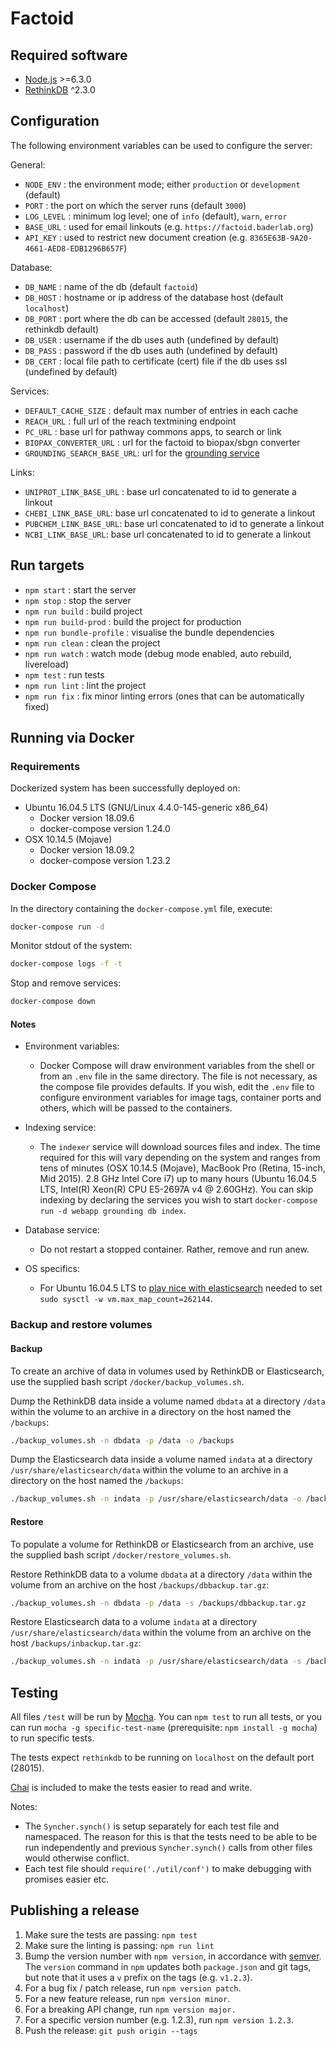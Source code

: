 # Factoid

## Required software

- [Node.js](https://nodejs.org/en/) >=6.3.0
- [RethinkDB](http://rethinkdb.com/) ^2.3.0

## Configuration

The following environment variables can be used to configure the server:

General:

- `NODE_ENV` : the environment mode; either `production` or `development` (default)
- `PORT` : the port on which the server runs (default `3000`)
- `LOG_LEVEL` : minimum log level; one of `info` (default), `warn`, `error`
- `BASE_URL` : used for email linkouts (e.g. `https://factoid.baderlab.org`)
- `API_KEY` : used to restrict new document creation (e.g. `8365E63B-9A20-4661-AED8-EDB1296B657F`)

Database:

- `DB_NAME` : name of the db (default `factoid`)
- `DB_HOST` : hostname or ip address of the database host (default `localhost`)
- `DB_PORT` : port where the db can be accessed (default `28015`, the rethinkdb default)
- `DB_USER` : username if the db uses auth (undefined by default)
- `DB_PASS` : password if the db uses auth (undefined by default)
- `DB_CERT` : local file path to certificate (cert) file if the db uses ssl (undefined by default)

Services:

- `DEFAULT_CACHE_SIZE` : default max number of entries in each cache
- `REACH_URL` : full url of the reach textmining endpoint
- `PC_URL` : base url for pathway commons apps, to search or link
- `BIOPAX_CONVERTER_URL` : url for the factoid to biopax/sbgn converter
- `GROUNDING_SEARCH_BASE_URL`: url for the [grounding service](https://github.com/PathwayCommons/grounding-search)

Links:

- `UNIPROT_LINK_BASE_URL` : base url concatenated to id to generate a linkout
- `CHEBI_LINK_BASE_URL`: base url concatenated to id to generate a linkout
- `PUBCHEM_LINK_BASE_URL`: base url concatenated to id to generate a linkout
- `NCBI_LINK_BASE_URL`: base url concatenated to id to generate a linkout

## Run targets

- `npm start` : start the server
- `npm stop` : stop the server
- `npm run build` : build project
- `npm run build-prod` : build the project for production
- `npm run bundle-profile` : visualise the bundle dependencies
- `npm run clean` : clean the project
- `npm run watch` : watch mode (debug mode enabled, auto rebuild, livereload)
- `npm test` : run tests
- `npm run lint` : lint the project
- `npm run fix` : fix minor linting errors (ones that can be automatically fixed)

## Running via Docker

### Requirements

Dockerized system has been successfully deployed on:
  - Ubuntu 16.04.5 LTS (GNU/Linux 4.4.0-145-generic x86_64)
    - Docker version 18.09.6
    - docker-compose version 1.24.0
  - OSX 10.14.5 (Mojave)
    - Docker version 18.09.2
    - docker-compose version 1.23.2

### Docker Compose

In the directory containing the `docker-compose.yml` file, execute:

```sh
docker-compose run -d
```

Monitor stdout of the system:

```sh
docker-compose logs -f -t
```

Stop and remove services:
```sh
docker-compose down
```

#### Notes

- Environment variables:
  - Docker Compose will draw environment variables from the shell or from an `.env` file in the same directory. The file is not necessary, as the compose file provides defaults.  If you wish, edit the `.env` file to configure environment variables for image tags, container ports and others, which will be passed to the containers.

- Indexing service:
  - The `indexer` service will download sources files and index. The time required for this will vary depending on the system and ranges from tens of minutes (OSX 10.14.5 (Mojave), MacBook Pro (Retina, 15-inch, Mid 2015). 2.8 GHz Intel Core i7) up to many hours (Ubuntu 16.04.5 LTS, Intel(R) Xeon(R) CPU E5-2697A v4 @ 2.60GHz). You can skip indexing by declaring the services you wish to start `docker-compose run -d webapp grounding db index`.

- Database service:
  - Do not restart a stopped container. Rather, remove and run anew.

- OS specifics:
  - For Ubuntu 16.04.5 LTS to [play nice with elasticsearch](https://github.com/docker-library/elasticsearch/issues/111#issuecomment-268511769) needed to set `sudo sysctl -w vm.max_map_count=262144`.

### Backup and restore volumes

#### Backup

To create an archive of data in volumes used by RethinkDB or Elasticsearch, use the supplied bash script `/docker/backup_volumes.sh`.

Dump the RethinkDB data inside a volume named `dbdata` at a directory `/data` within the volume to an archive in a directory on the host named the `/backups`:

```sh
./backup_volumes.sh -n dbdata -p /data -o /backups
```

Dump the Elasticsearch data inside a volume named `indata` at a directory `/usr/share/elasticsearch/data` within the volume to an archive in a directory on the host named the `/backups`:

```sh
./backup_volumes.sh -n indata -p /usr/share/elasticsearch/data -o /backups
```

#### Restore

To populate a volume for RethinkDB or Elasticsearch from an archive, use the supplied bash script `/docker/restore_volumes.sh`.

Restore RethinkDB data to a volume `dbdata` at a directory `/data` within the volume from an archive on the host `/backups/dbbackup.tar.gz`:

```sh
./backup_volumes.sh -n dbdata -p /data -s /backups/dbbackup.tar.gz
```

Restore Elasticsearch data to a volume `indata` at a directory `/usr/share/elasticsearch/data` within the volume from an archive on the host `/backups/inbackup.tar.gz`:

```sh
./backup_volumes.sh -n indata -p /usr/share/elasticsearch/data -s /backups/inbackup.tar.gz
```

## Testing

All files `/test` will be run by [Mocha](https://mochajs.org/).  You can `npm test` to run all tests, or you can run `mocha -g specific-test-name` (prerequisite: `npm install -g mocha`) to run specific tests.

The tests expect `rethinkdb` to be running on `localhost` on the default port (28015).

[Chai](http://chaijs.com/) is included to make the tests easier to read and write.

Notes:

- The `Syncher.synch()` is setup separately for each test file and namespaced.  The reason for this is that the tests need to be able to be run independently and previous `Syncher.synch()` calls from other files would otherwise conflict.
- Each test file should `require('./util/conf')` to make debugging with promises easier etc.

## Publishing a release

1. Make sure the tests are passing: `npm test`
1. Make sure the linting is passing: `npm run lint`
1. Bump the version number with `npm version`, in accordance with [semver](http://semver.org/).  The `version` command in `npm` updates both `package.json` and git tags, but note that it uses a `v` prefix on the tags (e.g. `v1.2.3`).
  1. For a bug fix / patch release, run `npm version patch`.
  1. For a new feature release, run `npm version minor`.
  1. For a breaking API change, run `npm version major.`
  1. For a specific version number (e.g. 1.2.3), run `npm version 1.2.3`.
1. Push the release: `git push origin --tags`
